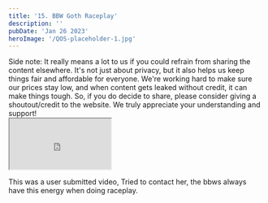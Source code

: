 ```yaml
---
title: '15. BBW Goth Raceplay'
description: ''
pubDate: 'Jan 26 2023'
heroImage: '/QOS-placeholder-1.jpg'
---
```

<div class="video_paragraph_header"> Side note: It really means a lot to us if you could refrain from sharing the content elsewhere. It's not just about privacy, but it also helps us keep things fair and affordable for everyone. We're working hard to make sure our prices stay low, and when content gets leaked without credit, it can make things tough. So, if you do decide to share, please consider giving a shoutout/credit to the website. We truly appreciate your understanding and support!</div>

<iframe src="https://drive.google.com/file/d/1pyDYqod4lbPHhdg_qtJ7WhUffZNryAwZ/preview" width="200" height="100" allow="autoplay" allowfullscreen="allowfullscreen"></iframe>

This was a user submitted video, Tried to contact her, the bbws always have this energy when doing raceplay.
<br>
<br>
<!---<a class="read_more" href="https://drive.google.com/file/d/1pyDYqod4lbPHhdg_qtJ7WhUffZNryAwZ/view?usp=sharing">Download</a>--->